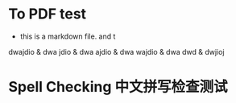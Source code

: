 # To PDF test

- this is a markdown file.
    and t

dwajdio & dwa
jdio    & dwa
ajdio   & dwa
wajdio  & dwa
dwd     & dwjioj

# Spell Checking 中文拼写检查测试

